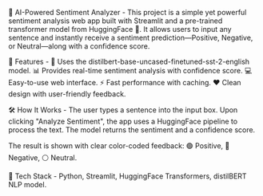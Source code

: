 💬 AI-Powered Sentiment Analyzer -
This project is a simple yet powerful sentiment analysis web app built with Streamlit and a pre-trained transformer model from HuggingFace 🤗.
It allows users to input any sentence and instantly receive a sentiment prediction—Positive, Negative, or Neutral—along with a confidence score.

🚀 Features -
🧠 Uses the distilbert-base-uncased-finetuned-sst-2-english model.
📊 Provides real-time sentiment analysis with confidence score.
💻 Easy-to-use web interface.
⚡ Fast performance with caching.
❤️ Clean design with user-friendly feedback.

🛠️ How It Works -
The user types a sentence into the input box.
Upon clicking "Analyze Sentiment", the app uses a HuggingFace pipeline to process the text.
The model returns the sentiment and a confidence score.

The result is shown with clear color-coded feedback:
🟢 Positive, 🔴 Negative, ⚪ Neutral.

🔧 Tech Stack -
Python,
Streamlit,
HuggingFace Transformers,
distilBERT NLP model.


